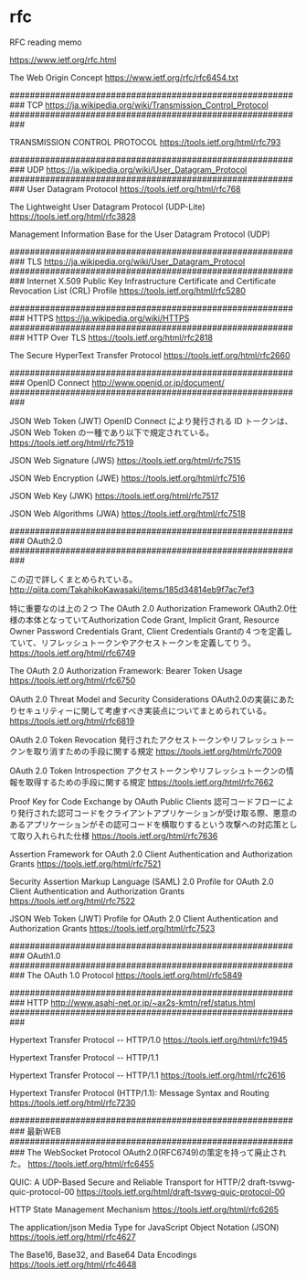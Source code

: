 # rfc
RFC reading memo




https://www.ietf.org/rfc.html

The Web Origin Concept
	https://www.ietf.org/rfc/rfc6454.txt

###########################################################
TCP  https://ja.wikipedia.org/wiki/Transmission_Control_Protocol
###########################################################


TRANSMISSION CONTROL PROTOCOL
	https://tools.ietf.org/html/rfc793


###########################################################
UDP   https://ja.wikipedia.org/wiki/User_Datagram_Protocol
###########################################################
User Datagram Protocol
	https://tools.ietf.org/html/rfc768

The Lightweight User Datagram Protocol (UDP-Lite)
	https://tools.ietf.org/html/rfc3828

Management Information Base for the User Datagram Protocol (UDP)


###########################################################
TLS   https://ja.wikipedia.org/wiki/User_Datagram_Protocol
###########################################################
Internet X.509 Public Key Infrastructure Certificate and Certificate Revocation List (CRL) Profile
	https://tools.ietf.org/html/rfc5280


###########################################################
HTTPS  https://ja.wikipedia.org/wiki/HTTPS
###########################################################
HTTP Over TLS
	https://tools.ietf.org/html/rfc2818

The Secure HyperText Transfer Protocol
	https://tools.ietf.org/html/rfc2660	


###########################################################
OpenID Connect
http://www.openid.or.jp/document/
###########################################################

JSON Web Token (JWT)
	OpenID Connect により発行される ID トークンは、JSON Web Token の一種であり以下で規定されている。
	https://tools.ietf.org/html/rfc7519

JSON Web Signature (JWS)
	https://tools.ietf.org/html/rfc7515

JSON Web Encryption (JWE)
	https://tools.ietf.org/html/rfc7516

JSON Web Key (JWK)
	https://tools.ietf.org/html/rfc7517

JSON Web Algorithms (JWA)
	https://tools.ietf.org/html/rfc7518

###########################################################
OAuth2.0
###########################################################

この辺で詳しくまとめられている。
	http://qiita.com/TakahikoKawasaki/items/185d34814eb9f7ac7ef3

特に重要なのは上の２つ
The OAuth 2.0 Authorization Framework
	OAuth2.0仕様の本体となっていてAuthorization Code Grant, Implicit Grant, Resource Owner Password Credentials Grant, Client Credentials Grantの４つを定義していて、リフレッシュトークンやアクセストークンを定義してりう。
	https://tools.ietf.org/html/rfc6749

The OAuth 2.0 Authorization Framework: Bearer Token Usage
	https://tools.ietf.org/html/rfc6750

OAuth 2.0 Threat Model and Security Considerations
	OAuth2.0の実装にあたりセキュリティーに関して考慮すべき実装点についてまとめられている。
	https://tools.ietf.org/html/rfc6819

OAuth 2.0 Token Revocation
	発行されたアクセストークンやリフレッシュトークンを取り消すための手段に関する規定
	https://tools.ietf.org/html/rfc7009

OAuth 2.0 Token Introspection
	アクセストークンやリフレッシュトークンの情報を取得するための手段に関する規定
	https://tools.ietf.org/html/rfc7662

Proof Key for Code Exchange by OAuth Public Clients
	認可コードフローにより発行された認可コードをクライアントアプリケーションが受け取る際、悪意のあるアプリケーションがその認可コードを横取りするという攻撃への対応策として取り入れられた仕様
	https://tools.ietf.org/html/rfc7636

Assertion Framework for OAuth 2.0 Client Authentication and Authorization Grants
	https://tools.ietf.org/html/rfc7521

Security Assertion Markup Language (SAML) 2.0 Profile for OAuth 2.0 Client Authentication and Authorization Grants
	https://tools.ietf.org/html/rfc7522

JSON Web Token (JWT) Profile for OAuth 2.0 Client Authentication and Authorization Grants
	https://tools.ietf.org/html/rfc7523

###########################################################
OAuth1.0
###########################################################
The OAuth 1.0 Protocol
	https://tools.ietf.org/html/rfc5849

###########################################################
HTTP   http://www.asahi-net.or.jp/~ax2s-kmtn/ref/status.html
###########################################################	

Hypertext Transfer Protocol -- HTTP/1.0
	https://tools.ietf.org/html/rfc1945

Hypertext Transfer Protocol -- HTTP/1.1

Hypertext Transfer Protocol -- HTTP/1.1
	https://tools.ietf.org/html/rfc2616

Hypertext Transfer Protocol (HTTP/1.1): Message Syntax and Routing
	https://tools.ietf.org/html/rfc7230	

###########################################################
最新WEB
###########################################################	
The WebSocket Protocol
	OAuth2.0(RFC6749)の策定を持って廃止された。
	https://tools.ietf.org/html/rfc6455

QUIC: A UDP-Based Secure and Reliable Transport for HTTP/2 draft-tsvwg-quic-protocol-00
	https://tools.ietf.org/html/draft-tsvwg-quic-protocol-00

HTTP State Management Mechanism
	https://tools.ietf.org/html/rfc6265




The application/json Media Type for JavaScript Object Notation (JSON)
 	https://tools.ietf.org/html/rfc4627

The Base16, Base32, and Base64 Data Encodings
 	https://tools.ietf.org/html/rfc4648

